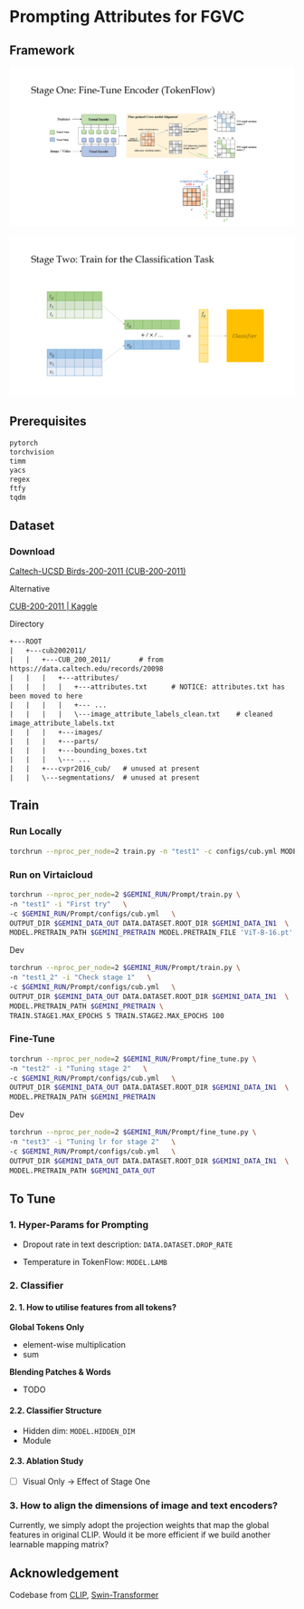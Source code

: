 ﻿# Prompting Attributes for FGVC

## Framework

![Stage One](./figs/stage_1.png)

![Stage Two](./figs/stage_2.png)

## Prerequisites

```
pytorch
torchvision
timm
yacs
regex
ftfy
tqdm
```

## Dataset

### Download

[Caltech-UCSD Birds-200-2011 (CUB-200-2011)](http://www.vision.caltech.edu/datasets/cub_200_2011/)

Alternative

[CUB-200-2011 | Kaggle](https://www.kaggle.com/datasets/wenewone/cub2002011)

Directory

```
+---ROOT
|   +---cub2002011/
|   |   +---CUB_200_2011/		# from https://data.caltech.edu/records/20098
|   |   |   +---attributes/
|   |   |   |   +---attributes.txt		# NOTICE: attributes.txt has been moved to here
|   |   |   |   +--- ...
|   |   |   |   \---image_attribute_labels_clean.txt	# cleaned image_attribute_labels.txt
|   |   |   +---images/
|   |   |   +---parts/
|   |   |   +---bounding_boxes.txt
|   |   |   \--- ...
|   |   +---cvpr2016_cub/	# unused at present
|   |   \---segmentations/	# unused at present
```



## Train

### Run Locally

```bash
torchrun --nproc_per_node=2 train.py -n "test1" -c configs/cub.yml MODEL.PRETRAIN_FILE 'ViT-B-16.pt' MODEL.PRETRAIN_PATH './pretrained'
```

### Run on Virtaicloud
```bash
torchrun --nproc_per_node=2 $GEMINI_RUN/Prompt/train.py \
-n "test1" -i "First try"   \
-c $GEMINI_RUN/Prompt/configs/cub.yml   \
OUTPUT_DIR $GEMINI_DATA_OUT DATA.DATASET.ROOT_DIR $GEMINI_DATA_IN1  \
MODEL.PRETRAIN_PATH $GEMINI_PRETRAIN MODEL.PRETRAIN_FILE 'ViT-B-16.pt'
```
Dev
```bash
torchrun --nproc_per_node=2 $GEMINI_RUN/Prompt/train.py \
-n "test1_2" -i "Check stage 1"   \
-c $GEMINI_RUN/Prompt/configs/cub.yml   \
OUTPUT_DIR $GEMINI_DATA_OUT DATA.DATASET.ROOT_DIR $GEMINI_DATA_IN1  \
MODEL.PRETRAIN_PATH $GEMINI_PRETRAIN \
TRAIN.STAGE1.MAX_EPOCHS 5 TRAIN.STAGE2.MAX_EPOCHS 100
```

### Fine-Tune
```bash
torchrun --nproc_per_node=2 $GEMINI_RUN/Prompt/fine_tune.py \
-n "test2" -i "Tuning stage 2"   \
-c $GEMINI_RUN/Prompt/configs/cub.yml   \
OUTPUT_DIR $GEMINI_DATA_OUT DATA.DATASET.ROOT_DIR $GEMINI_DATA_IN1  \
MODEL.PRETRAIN_PATH $GEMINI_PRETRAIN
```
Dev
```bash
torchrun --nproc_per_node=2 $GEMINI_RUN/Prompt/fine_tune.py \
-n "test3" -i "Tuning lr for stage 2"   \
-c $GEMINI_RUN/Prompt/configs/cub.yml   \
OUTPUT_DIR $GEMINI_DATA_OUT DATA.DATASET.ROOT_DIR $GEMINI_DATA_IN1  \
MODEL.PRETRAIN_PATH $GEMINI_DATA_OUT
```

## To Tune

### 1. Hyper-Params for Prompting

- Dropout rate in text description: `DATA.DATASET.DROP_RATE`

- Temperature in TokenFlow: `MODEL.LAMB`

### 2. Classifier

####  2. 1. How to utilise features from all tokens?

**Global Tokens Only**

- element-wise multiplication
- sum

**Blending Patches & Words**

- TODO

#### 2.2.  Classifier Structure

- Hidden dim: `MODEL.HIDDEN_DIM`
- Module

#### 2.3. Ablation Study

- [ ] Visual Only ->  Effect of Stage One

### 3. How to align the dimensions of image and text encoders?
Currently, we simply adopt the projection weights that map the global features in original CLIP.
Would it be more efficient if we build another learnable mapping matrix?

## Acknowledgement

Codebase from [CLIP](https://github.com/openai/CLIP), [Swin-Transformer](https://github.com/microsoft/Swin-Transformer)
